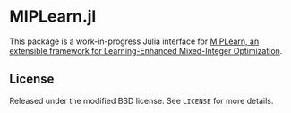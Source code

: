 # MIPLearn.jl

This package is a work-in-progress Julia interface for [MIPLearn, an extensible framework for
Learning-Enhanced Mixed-Integer Optimization](https://github.com/ANL-CEEESA/MIPLearn).

## License

Released under the modified BSD license. See `LICENSE` for more details.
